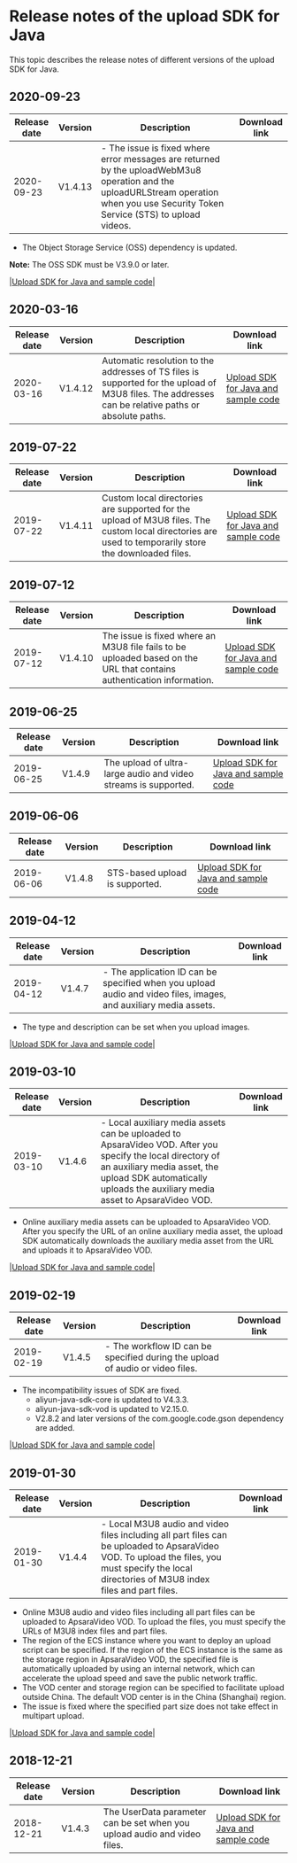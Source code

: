 # Release notes of the upload SDK for Java

This topic describes the release notes of different versions of the upload SDK for Java.

## 2020-09-23

|Release date|Version|Description|Download link|
|------------|-------|-----------|-------------|
|2020-09-23|V1.4.13|-   The issue is fixed where error messages are returned by the uploadWebM3u8 operation and the uploadURLStream operation when you use Security Token Service \(STS\) to upload videos.
-   The Object Storage Service \(OSS\) dependency is updated.

**Note:** The OSS SDK must be V3.9.0 or later.

|[Upload SDK for Java and sample code](http://docs-aliyun.cn-hangzhou.oss.aliyun-inc.com/assets/attach/51992/cn_zh/1600848199952/VODUploadDemo-java-1.4.13.zip)|

## 2020-03-16

|Release date|Version|Description|Download link|
|------------|-------|-----------|-------------|
|2020-03-16|V1.4.12|Automatic resolution to the addresses of TS files is supported for the upload of M3U8 files. The addresses can be relative paths or absolute paths.|[Upload SDK for Java and sample code](http://docs-aliyun.cn-hangzhou.oss.aliyun-inc.com/assets/attach/51992/cn_zh/1584350505412/VODUploadDemo-java-1.4.12.zip)|

## 2019-07-22

|Release date|Version|Description|Download link|
|------------|-------|-----------|-------------|
|2019-07-22|V1.4.11|Custom local directories are supported for the upload of M3U8 files. The custom local directories are used to temporarily store the downloaded files.|[Upload SDK for Java and sample code](http://docs-aliyun.cn-hangzhou.oss.aliyun-inc.com/assets/attach/106648/cn_zh/1563778063998/VODUploadDemo-java-1.4.11.zip)|

## 2019-07-12

|Release date|Version|Description|Download link|
|------------|-------|-----------|-------------|
|2019-07-12|V1.4.10|The issue is fixed where an M3U8 file fails to be uploaded based on the URL that contains authentication information.|[Upload SDK for Java and sample code](http://docs-aliyun.cn-hangzhou.oss.aliyun-inc.com/assets/attach/106648/cn_zh/1562903947499/VODUploadDemo-java-1.4.10.zip)|

## 2019-06-25

|Release date|Version|Description|Download link|
|------------|-------|-----------|-------------|
|2019-06-25|V1.4.9|The upload of ultra-large audio and video streams is supported.|[Upload SDK for Java and sample code](http://docs-aliyun.cn-hangzhou.oss.aliyun-inc.com/assets/attach/51992/cn_zh/1561708141494/VODUploadDemo-java-1.4.9.zip)|

## 2019-06-06

|Release date|Version|Description|Download link|
|------------|-------|-----------|-------------|
|2019-06-06|V1.4.8|STS-based upload is supported.|[Upload SDK for Java and sample code](http://docs-aliyun.cn-hangzhou.oss.aliyun-inc.com/assets/attach/106648/cn_zh/1559795565842/VODUploadDemo-java-1.4.8.zip)|

## 2019-04-12

|Release date|Version|Description|Download link|
|------------|-------|-----------|-------------|
|2019-04-12|V1.4.7|-   The application ID can be specified when you upload audio and video files, images, and auxiliary media assets.
-   The type and description can be set when you upload images.

|[Upload SDK for Java and sample code](http://docs-aliyun.cn-hangzhou.oss.aliyun-inc.com/assets/attach/51992/cn_zh/1555048043943/VODUploadDemo-java-1.4.7.zip)|

## 2019-03-10

|Release date|Version|Description|Download link|
|------------|-------|-----------|-------------|
|2019-03-10|V1.4.6|-   Local auxiliary media assets can be uploaded to ApsaraVideo VOD. After you specify the local directory of an auxiliary media asset, the upload SDK automatically uploads the auxiliary media asset to ApsaraVideo VOD.
-   Online auxiliary media assets can be uploaded to ApsaraVideo VOD. After you specify the URL of an online auxiliary media asset, the upload SDK automatically downloads the auxiliary media asset from the URL and uploads it to ApsaraVideo VOD.

|[Upload SDK for Java and sample code](http://docs-aliyun.cn-hangzhou.oss.aliyun-inc.com/assets/attach/106648/cn_zh/1552227669169/VODUploadDemo-java-1.4.6.zip)|

## 2019-02-19

|Release date|Version|Description|Download link|
|------------|-------|-----------|-------------|
|2019-02-19|V1.4.5|-   The workflow ID can be specified during the upload of audio or video files.
-   The incompatibility issues of SDK are fixed.
    -   aliyun-java-sdk-core is updated to V4.3.3.
    -   aliyun-java-sdk-vod is updated to V2.15.0.
    -   V2.8.2 and later versions of the com.google.code.gson dependency are added.

|[Upload SDK for Java and sample code](http://docs-aliyun.cn-hangzhou.oss.aliyun-inc.com/assets/attach/106648/cn_zh/1550571710324/VODUploadDemo-java-1.4.5.zip)|

## 2019-01-30

|Release date|Version|Description|Download link|
|------------|-------|-----------|-------------|
|2019-01-30|V1.4.4|-   Local M3U8 audio and video files including all part files can be uploaded to ApsaraVideo VOD. To upload the files, you must specify the local directories of M3U8 index files and part files.
-   Online M3U8 audio and video files including all part files can be uploaded to ApsaraVideo VOD. To upload the files, you must specify the URLs of M3U8 index files and part files.
-   The region of the ECS instance where you want to deploy an upload script can be specified. If the region of the ECS instance is the same as the storage region in ApsaraVideo VOD, the specified file is automatically uploaded by using an internal network, which can accelerate the upload speed and save the public network traffic.
-   The VOD center and storage region can be specified to facilitate upload outside China. The default VOD center is in the China \(Shanghai\) region.
-   The issue is fixed where the specified part size does not take effect in multipart upload.

|[Upload SDK for Java and sample code](http://docs-aliyun.cn-hangzhou.oss.aliyun-inc.com/assets/attach/51992/cn_zh/1548820581839/VODUploadDemo-java-1.4.4.zip)|

## 2018-12-21

|Release date|Version|Description|Download link|
|------------|-------|-----------|-------------|
|2018-12-21|V1.4.3|The UserData parameter can be set when you upload audio and video files.|[Upload SDK for Java and sample code](http://docs-aliyun.cn-hangzhou.oss.aliyun-inc.com/assets/attach/51992/cn_zh/1545382153255/VODUploadDemo-java-1.4.3.zip)|

